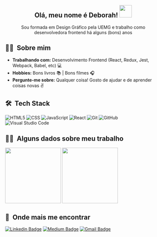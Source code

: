 <h2 align="center">Olá, meu nome é Deborah! <img src="https://media.giphy.com/media/WUlplcMpOCEmTGBtBW/giphy.gif" width="40px"></h2>

<p align="center">Sou formada em Design Gráfico pela UEMG e trabalho como desenvolvedora frontend há alguns (bons) anos</p>

## 👨‍💻 &nbsp;Sobre mim

-  **Trabalhando com:**  Desenvolvimento Frontend (React, Redux, Jest, Webpack, Babel, etc) :computer:
-  **Hobbies:** Bons livros :books: | Bons filmes :headphones:
-  **Pergunte-me sobre:** Qualquer coisa! Gosto de ajudar e de aprender coisas novas :v:

## 🛠 &nbsp;Tech Stack

  ![HTML5](https://img.shields.io/badge/-HTML5-333333?style=flat&logo=HTML5)
  ![CSS](https://img.shields.io/badge/-CSS-333333?style=flat&logo=CSS3&logoColor=1572B6)
  ![JavaScript](https://img.shields.io/badge/-JavaScript-333333?style=flat&logo=javascript)
  ![React](https://img.shields.io/badge/-React-333333?style=flat&logo=react)
  ![Git](https://img.shields.io/badge/-Git-333333?style=flat&logo=git)
  ![GitHub](https://img.shields.io/badge/-GitHub-333333?style=flat&logo=github)
  ![Visual Studio Code](https://img.shields.io/badge/-Visual%20Studio%20Code-333333?style=flat&logo=visual-studio-code&logoColor=007ACC)

## 👨‍💻 &nbsp;Alguns dados sobre meu trabalho 

<div>
<img height="180em" src="https://github-readme-stats.vercel.app/api?username=dehmirandac2&theme=buefy&show_icons=true" />
<img height="180em" src="https://github-readme-stats.vercel.app/api/top-langs/?username=dehmirandac2&theme=buefy&layout=compact" />
</div>

## 🌟 &nbsp;Onde mais me encontrar

[![Linkedin Badge](https://img.shields.io/badge/?style=flat-square&logo=Linkedin&logoColor=white&link=https://www.linkedin.com/in/deborah-miranda-13721a37/)](https://www.linkedin.com/in/deborah-miranda-13721a37/) [![Medium Badge](https://img.shields.io/badge/?style=flat-square&labelColor=000000&logo=Medium&link=https://medium.com/@dehmirandac2)](https://medium.com/@dehmirandac2)
[![Gmail Badge](https://img.shields.io/badge/?style=flat-square&logo=Gmail&logoColor=white&link=mailto:dehmirandac2@gmail.com)](mailto:dehmirandac2@gmail.com)


